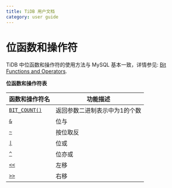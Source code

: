 ```yaml
---
title: TiDB 用户文档
category: user guide
---
```


# 位函数和操作符

TiDB 中位函数和操作符的使用方法与 MySQL 基本一致，详情参见: [Bit Functions and Operators](https://dev.mysql.com/doc/refman/5.7/en/bit-functions.html).

**位函数和操作符表**

| 函数和操作符名 | 功能描述 |
| -------------- | ------------------------------------- |
| [`BIT_COUNT()`](https://dev.mysql.com/doc/refman/5.7/en/bit-functions.html#function_bit-count) | 返回参数二进制表示中为1的个数 |
| [`&`](https://dev.mysql.com/doc/refman/5.7/en/bit-functions.html#operator_bitwise-and) | 位与 |
| [`~`](https://dev.mysql.com/doc/refman/5.7/en/bit-functions.html#operator_bitwise-invert) | 按位取反 |
| [`\|`](https://dev.mysql.com/doc/refman/5.7/en/bit-functions.html#operator_bitwise-or) | 位或 |
| [`^`](https://dev.mysql.com/doc/refman/5.7/en/bit-functions.html#operator_bitwise-xor) | 位亦或 |
| [`<<`](https://dev.mysql.com/doc/refman/5.7/en/bit-functions.html#operator_left-shift) | 左移 |
| [`>>`](https://dev.mysql.com/doc/refman/5.7/en/bit-functions.html#operator_right-shift) | 右移 |
